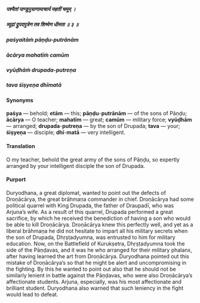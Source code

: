 ##### पश्यैतां पाण्डुपुत्राणामाचार्य महतीं चमूम् ।
##### व्यूढां द्रुपदपुत्रेण तव शिष्येण धीमता ॥ ३ ॥

##### paśyaitāṁ pāṇḍu-putrānām
##### ācārya mahatīṁ camūm
##### vyūḍhāṁ drupada-putreṇa
##### tava śiṣyeṇa dhīmatā

#### Synonyms

**paśya** — behold; **etām** — this; **pāṇḍu**-**putrānām** — of the sons of Pāṇḍu; **ācārya** — O teacher; **mahatīm** — great; **camūm** — military force; **vyūḍhām** — arranged; **drupada**-**putreṇa** — by the son of Drupada; **tava** — your; **śiṣyeṇa** — disciple; **dhī**-**matā** — very intelligent.

#### Translation

O my teacher, behold the great army of the sons of Pāṇḍu, so expertly arranged by your intelligent disciple the son of Drupada.

#### Purport

Duryodhana, a great diplomat, wanted to point out the defects of Droṇācārya, the great brāhmaṇa commander in chief. Droṇācārya had some political quarrel with King Drupada, the father of Draupadī, who was Arjuna’s wife. As a result of this quarrel, Drupada performed a great sacrifice, by which he received the benediction of having a son who would be able to kill Droṇācārya. Droṇācārya knew this perfectly well, and yet as a liberal brāhmaṇa he did not hesitate to impart all his military secrets when the son of Drupada, Dhṛṣṭadyumna, was entrusted to him for military education. Now, on the Battlefield of Kurukṣetra, Dhṛṣṭadyumna took the side of the Pāṇḍavas, and it was he who arranged for their military phalanx, after having learned the art from Droṇācārya. Duryodhana pointed out this mistake of Droṇācārya’s so that he might be alert and uncompromising in the fighting. By this he wanted to point out also that he should not be similarly lenient in battle against the Pāṇḍavas, who were also Droṇācārya’s affectionate students. Arjuna, especially, was his most affectionate and brilliant student. Duryodhana also warned that such leniency in the fight would lead to defeat.